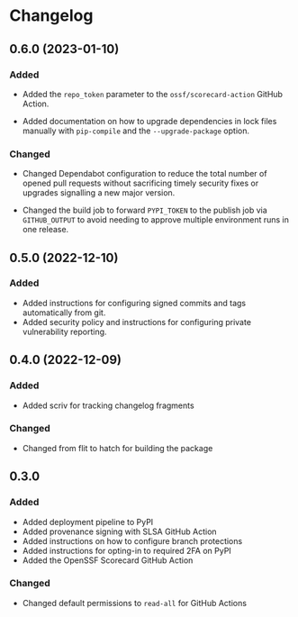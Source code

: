 # Changelog
<!-- scriv-insert-here -->

<a id='changelog-0.6.0'></a>
## 0.6.0 (2023-01-10)

### Added

- Added the `repo_token` parameter to the `ossf/scorecard-action` GitHub Action.

- Added documentation on how to upgrade dependencies in lock files manually with `pip-compile` and the `--upgrade-package` option.

### Changed

- Changed Dependabot configuration to reduce the total number of opened pull requests without sacrificing timely security fixes or upgrades signalling a new major version.

- Changed the build job to forward `PYPI_TOKEN` to the publish job
  via `GITHUB_OUTPUT` to avoid needing to approve multiple environment
  runs in one release.

<a id='changelog-0.5.0'></a>
## 0.5.0 (2022-12-10)

### Added

- Added instructions for configuring signed commits and tags automatically from git.
- Added security policy and instructions for configuring private vulnerability reporting.

<a id='changelog-0.4.0'></a>
## 0.4.0 (2022-12-09)

### Added

- Added scriv for tracking changelog fragments

### Changed

- Changed from flit to hatch for building the package

## 0.3.0

### Added

- Added deployment pipeline to PyPI
- Added provenance signing with SLSA GitHub Action
- Added instructions on how to configure branch protections
- Added instructions for opting-in to required 2FA on PyPI
- Added the OpenSSF Scorecard GitHub Action

### Changed

- Changed default permissions to `read-all` for GitHub Actions
